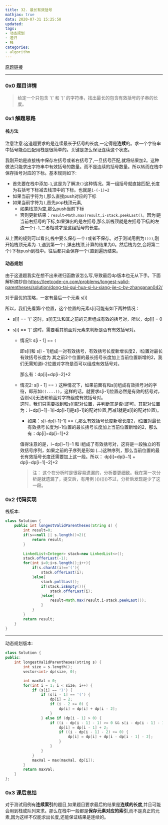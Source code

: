 ```yaml
---
title: 32. 最长有效括号
mathjax: true
data: 2020-07-31 15:25:58
updated:
tags:
- 动态规划
- 递归
- 栈
categories:
- algorithm
---
```


[原题链接](https://leetcode-cn.com/problems/longest-valid-parentheses/)

---

### 0x0 题目详情

>给定一个只包含 '(' 和 ')' 的字符串，找出最长的包含有效括号的子串的长度。

### 0x1 解题思路

#### 栈方法

注意注意:这道题要求的是连续最长子括号的长度,一定得是**连续**的。求一个字符串中括号能否匹配用栈是很简单的。关键是怎么保证连续这个状态。

我刚开始是直接栈中保存左括号或者右括号了,一旦括号匹配,就将结果加2。这种做法只能求出字符串中有效括号的数量。而不是连续的括号数量。所以转而在栈中保存括号对应的下标。基本规则如下:

- 首先要在栈中添加`-1`,这是为了解决`()`这种情况。第一组括号就直接匹配,长度为右括号下标减去栈顶中的下标。也就是`1-(-1)=2`
- 如果当前字符为`(`,那么直接push对应的下标
- 如果当前字符为`)`,首先pop栈顶元素,
  - 如果栈顶为空,那么push当前下标
  - 否则更新结果：`result=Math.max(result,i-stack.peekLast()`。因为i是当前右括号的下标,如果弹出的是左括号,那么新栈顶就是左括号下标j的左边一个`j-1`,二者相减才是这组括号的长度。

从上面的规则可以看出,栈中要么保存一个`)`或者不保存。对于测试用例为`))))`,刚开始栈顶元素为`-1`,遇到第一个`)`,弹出栈顶,计算的结果为0。然后栈为空,会将第二个`)`下标push到栈中。往后都只会保存一个`(`直到遍历结束。

#### 动态规划

由于这道题我实在想不出来递归函数该怎么写,导致最后dp版本也无从下手。下面解析摘抄自:https://leetcode-cn.com/problems/longest-valid-parentheses/solution/dong-tai-gui-hua-si-lu-xiang-jie-c-by-zhanganan042/

对于最优的策略，一定有最后一个元素 s[i]

所以，我们先看第i个位置，这个位置的元素s[i]可能有如下两种情况：
- s[i] == '('
这时，s[i]无法和其之前的元素组成有效的括号对，所以，dp[i] = 0

- s[i] == ')'
这时，需要看其前面对元素来判断是否有有效括号对。

  + 情况1:
    s[i - 1] == `(`
 
    即s[i]和 s[i - 1]组成一对有效括号，有效括号长度新增长度2，i位置对最长有效括号长度为 其之前2个位置的最长括号长度加上当前位置新增的2，我们无需知道i-2位置对字符是否可以组成有效括号对。
    
    那么有：dp[i]=dp[i−2]+2

  + 情况2:
    s[i - 1] == `)`
    这种情况下，如果前面有和s[i]组成有效括号对的字符，即形如`((....))`，这样的话，就要求s[i-1]位置必然是有效的括号对，否则s[i]无法和前面对字符组成有效括号对。</br>
    这时，我们只需要找到和s[i]配对位置，并判断其是否`(`即可。其配对位置为：i−dp[i−1]−1(i-dp[i-1]是s[i-1]的配对位置,再减1就是s[i]的配对位置)。
    
    * 如果：s[i-dp[i-1]-1] == `(`,那么有效括号长度新增长度2，i位置对最长有效括号长度为i-1位置的最长括号长度加上当前位置新增的2，那么有：dp[i]=dp[i−1]+2

    值得注意的是，i−dp[i−1]−1 和 i组成了有效括号对，这将是一段独立的有效括号序列，如果之前的子序列是形如 (...)这种序列，那么当前位置的最长有效括号长度还需要加上这一段。所以：
    dp[i]=dp[i−1] + dp[i−dp[i−1]−2]+2
    >注： 这个在分析时是很容易遗漏的，分析要更细致。我在第一次分析是就遗漏了，提交后，有用例 )()(()))不过，分析后发现是少了这一段。


### 0x2 代码实现

栈版本:

``` java
class Solution {
    public int longestValidParentheses(String s) {
        int result=0;
        if(s==null || s.length()<2){
            return result;
        }
        
        LinkedList<Integer> stack=new LinkedList<>();
        stack.offerLast(-1);
        for(int i=0;i<s.length();i++){
            if(s.charAt(i)=='('){
                stack.offerLast(i);
            }else{
                stack.pollLast();
                if(stack.isEmpty()){
                    stack.offerLast(i);
                }else{
                    result=Math.max(result,i-stack.peekLast());
                } 
            }
        }
        return result;
    }
}
```

---

动态规划版本:

``` c++
class Solution {
public:
    int longestValidParentheses(string s) {
        int size = s.length();
        vector<int> dp(size, 0);

        int maxVal = 0;
        for(int i = 1; i < size; i++) {
            if (s[i] == ')') {
                if (s[i - 1] == '(') {
                    dp[i] = 2;
                    if (i - 2 >= 0) {
                        dp[i] = dp[i] + dp[i - 2];
                    }
                } else if (dp[i - 1] > 0) {
                    if ((i - dp[i - 1] - 1) >= 0 && s[i - dp[i - 1] - 1] == '(') {
                        dp[i] = dp[i - 1] + 2;
                        if ((i - dp[i - 1] - 2) >= 0) {
                            dp[i] = dp[i] + dp[i - dp[i - 1] - 2];
                        }
                    }
                }
            }
            maxVal = max(maxVal, dp[i]);
        }
        return maxVal;
    }
};
```

### 0x3 课后总结

对于测试用例有**连续索引**的题目,如果题目要求最后的结果是**连续的长度**,并且可能会用到栈或队列来求。那么在栈中一般都是**保存元素对应的索引**,而不是真正的元素,因为这样不仅能求出长度,还能保证结果是连续的。